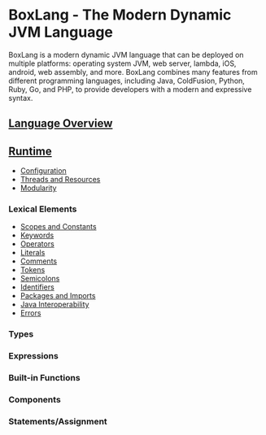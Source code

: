 # BoxLang - The Modern Dynamic JVM Language

BoxLang is a modern dynamic JVM language that can be deployed on multiple platforms: operating system JVM, web server, lambda, iOS, android, web assembly, and more. BoxLang combines many features from different programming languages, including Java, ColdFusion, Python, Ruby, Go, and PHP, to provide developers with a modern and expressive syntax.

## [Language Overview](Overview.md)

## [Runtime](runtime/Introduction.md)
  * [Configuration](runtime/Configuration.md)
  * [Threads and Resources](runtime/Threads-and-Resources.md)
  * [Modularity](runtime/Modularity.md)

### Lexical Elements
  * [Scopes and Constants](lexical/Scopes.md)
  * [Keywords](lexical/Keywords.md)
  * [Operators](lexical/Operators.md)
  * [Literals](lexical/Literals.md)
  * [Comments](lexical/Comments.md)
  * [Tokens](lexical/Tokens.md)
  * [Semicolons](lexical/Semicolons.md)
  * [Identifiers](lexical/Identifiers.md)
  * [Packages and Imports](lexical/Packages.md)
  * [Java Interoperability](lexical/Interop.md)
  * [Errors](lexical/Errors.md)

### Types

[comment]: # (Put any static links below this line, but above the dynamic-types-nav comment)

[comment]: # (dynamic-types-nav)

### Expressions

[comment]: # (Put any static links below this line, but above the dynamic-expressions-nav comment)

[comment]: # (dynamic-expressions-nav)


### Built-in Functions

[comment]: # (Put any static links below this line, but above the dynamic-bif-nav comment)

[comment]: # (dynamic-bif-nav)


### Components

[comment]: # (Put any static links below this line, but above the dynamic-components-nav comment)

[comment]: # (dynamic-components-nav)


### Statements/Assignment

[comment]: # (Put any static links below this line, but above the dynamic-statements-nav comment)

[comment]: # (dynamic-statements-nav)


